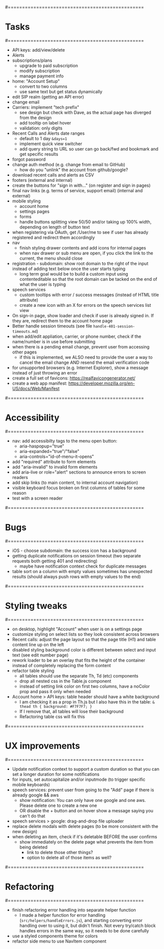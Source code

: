 
#================================================
# Tasks
#================================================

  - API keys: add/view/delete
  - Alerts
  - subscriptions/plans
    - upgrade to paid subscription
    - modify subscription
    - manage payment info
  - home: "Account Setup"
    - convert to two columns
    - use same text but get status dynamically
  - edit SIP realm (getting an API error)
  - change email
  - Carriers: implement "tech prefix"
    - see design but check with Dave, as the actual page has diverged from the design
    - add tooltip on label hover
    - validation: only digits
  - Recent Calls and Alerts date ranges
    - default to 1 day `&days=1`
    - implement quick view switcher
    - add query string to URL so user can go back/fwd and bookmark and get specific results
  - forgot password
  - change auth method (e.g. change from email to GitHub)
    - how do you "unlink" the account from github/google?
  - download recent calls and alerts as CSV
  - footers (external and internal)
  - create the buttons for "sign in with..." (on register and sign in pages)
  - final nav links (e.g. terms of service, support email) (internal and external)
  - mobile styling
    - account home
    - settings pages
    - forms
    - handle buttons splitting view 50/50 and/or taking up 100% width, depending on length of button text
  - when registering via OAuth, get /User/me to see if user has already registered and redirect them accordingly
  - nav
    - finish styling drawer contents and add icons for internal pages
    - when nav drawer or sub menu are open, if you click the link to the current, the menu should close
  - registration - subdomain: show root domain to the right of the input instead of adding text below once the user starts typing
    - long term goal would be to build a custom input using contenteditable so that the root domain can be tacked on the end of what the user is typing
  - speech services
    - custom tooltips with error / success messages (instead of HTML title attribute)
    - create a new icon with an X for errors on the speech services list view
  - On sign-in page, show loader and check if user is already signed in. If they are, redirect them to the account home page
  - Better handle session timeouts (see file `handle-401-session-timeouts.md`)
  - when add/edit appliation, carrier, or phone number, check if the name/number is in use before submitting
  - when there is a pending email change, prevent user from accessing other pages
    - if this is implemented, we ALSO need to provide the user a way to cancel the email change AND resend the email verification code
  - for unsupported browsers (e.g. Internet Explorer), show a message instead of just throwing an error
  - create a full set of favicons: https://realfavicongenerator.net/
  - create a web app manifest: https://developer.mozilla.org/en-US/docs/Web/Manifest

#================================================
# Accessibility
#================================================

  - nav: add accessibilty tags to the menu open button:
    - aria-haspopup="true"
    - aria-expanded="true"/"false"
    - aria-controls="id-of-menu-it-opens"
  - add "required" attribute to form elements
  - add "aria-invalid" to invalid form elements
  - add aria-live or role="alert" sections to announce errors to screen readers
  - add skip links (to main content, to internal account navigation)
  - visible keyboard focus broken on first columns of tables for some reason
  - test with a screen reader

#================================================
# Bugs
#================================================

  - iOS - choose subdomain: the success icon has a background
  - getting duplicate notifications on session timeout (two separate requests both getting 401 and redirecting)
    - maybe have notification context check for duplicate messages
  - table sort on a column with empty values sometimes has unexpected results (should always push rows with empty values to the end)

#================================================
# Styling tweaks
#================================================

  - on desktop, highlight "Account" when user is on a settings page
  - customize styling on select lists so they look consistent across browsers
  - Recent calls: adjust the page layout so that the page title (H1) and table content line up on the left
  - disabled styling background color is different between select and input text (see edit number page)
  - rework loader to be an overlay that fits the height of the container instead of completely replacing the form content
  - refactor table styling
    - all tables should use the separate Th, Td (etc) components
    - drop all nested css in the Table.js component
    - instead of setting link color on first two columns, have a noColor prop and pass it only when needed
  - Account home > API keys: table header should have a white background
    - I am checking it as a prop in Th.js but I also have this in the table: `& thead th { background: #F7F7F7; }`
    - If I remove that, all tables will lose their background
    - Refactoring table css will fix this

#================================================
# UX improvements
#================================================

  - Update notification context to support a custom duration so that you can set a longer duration for some notifications
  - for inputs, set autocapitalize and/or inputmode (to trigger specific mobile keyboards)
  - speech services: prevent user from going to the "Add" page if there is already google && aws
    - show notification: You can only have one google and one aws. Please delete one to create a new one
    - OR disable the + button and on hover show a message saying you can't do that
  - speech services > google: drag-and-drop file uploader
  - replace delete modals with delete pages (to be more consistent with the new design)
  - when deleting an item, check if it's deletable BEFORE the user confirms
    - show immediately on the delete page what prevents the item from being deleted
      - link to delete those other things?
      - option to delete all of those items as well?

#================================================
# Refactoring
#================================================

  - finish refactoring error handling into separate helper function
    - I made a helper function for error handling (`src/helpers/handleErrors.js`), and starting converting error handling over to using it, but didn't finish. Not every try/catch block handles errors in the same way, so it needs to be done carefully
  - use a styled components theme for colors
  - refactor side menu to use NavItem component
